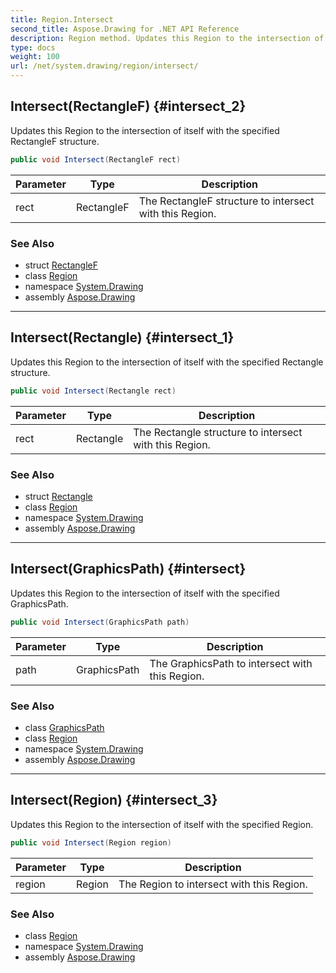 ```yaml
---
title: Region.Intersect
second_title: Aspose.Drawing for .NET API Reference
description: Region method. Updates this Region to the intersection of itself with the specified RectangleF structure
type: docs
weight: 100
url: /net/system.drawing/region/intersect/
---
```

## Intersect(RectangleF) {#intersect_2}

Updates this Region to the intersection of itself with the specified RectangleF structure.

```csharp
public void Intersect(RectangleF rect)
```

| Parameter | Type | Description |
| --- | --- | --- |
| rect | RectangleF | The RectangleF structure to intersect with this Region. |

### See Also

* struct [RectangleF](../../rectanglef/)
* class [Region](../)
* namespace [System.Drawing](../../region/)
* assembly [Aspose.Drawing](../../../)

---

## Intersect(Rectangle) {#intersect_1}

Updates this Region to the intersection of itself with the specified Rectangle structure.

```csharp
public void Intersect(Rectangle rect)
```

| Parameter | Type | Description |
| --- | --- | --- |
| rect | Rectangle | The Rectangle structure to intersect with this Region. |

### See Also

* struct [Rectangle](../../rectangle/)
* class [Region](../)
* namespace [System.Drawing](../../region/)
* assembly [Aspose.Drawing](../../../)

---

## Intersect(GraphicsPath) {#intersect}

Updates this Region to the intersection of itself with the specified GraphicsPath.

```csharp
public void Intersect(GraphicsPath path)
```

| Parameter | Type | Description |
| --- | --- | --- |
| path | GraphicsPath | The GraphicsPath to intersect with this Region. |

### See Also

* class [GraphicsPath](../../../system.drawing.drawing2d/graphicspath/)
* class [Region](../)
* namespace [System.Drawing](../../region/)
* assembly [Aspose.Drawing](../../../)

---

## Intersect(Region) {#intersect_3}

Updates this Region to the intersection of itself with the specified Region.

```csharp
public void Intersect(Region region)
```

| Parameter | Type | Description |
| --- | --- | --- |
| region | Region | The Region to intersect with this Region. |

### See Also

* class [Region](../)
* namespace [System.Drawing](../../region/)
* assembly [Aspose.Drawing](../../../)



